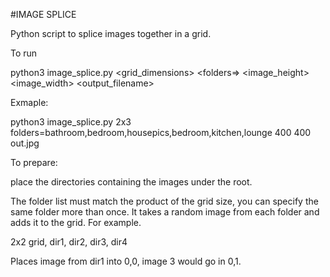 #IMAGE SPLICE

Python script to splice images together in a grid.

To run

python3 image_splice.py <grid_dimensions> <folders=<comma seperated list of folders>> <image_height> <image_width> <output_filename>

Exmaple:

python3 image_splice.py 2x3 folders=bathroom,bedroom,housepics,bedroom,kitchen,lounge 400 400 out.jpg

To prepare:

place the directories containing the images under the root.

The folder list must match the product of the grid size, you can specify the same folder more than once. It takes a random image from each folder and adds it to the grid. For example.

2x2 grid, dir1, dir2, dir3, dir4

Places image from dir1 into 0,0, image 3 would go in 0,1.
